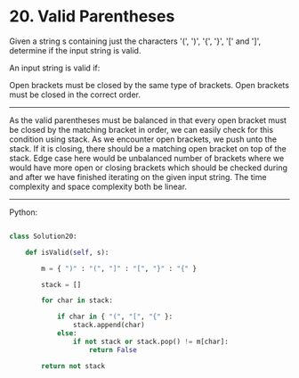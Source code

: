 # 20. Valid Parentheses

Given a string s containing just the characters '(', ')', '{', '}', '[' and
']', determine if the input string is valid.

An input string is valid if:

Open brackets must be closed by the same type of brackets.
Open brackets must be closed in the correct order.

---

As the valid parentheses must be balanced in that every open bracket must be
closed by the matching bracket in order, we can easily check for this condition
using stack. As we encounter open brackets, we push unto the stack. If it is
closing, there should be a matching open bracket on top of the stack. Edge case
here would be unbalanced number of brackets where we would have more open or
closing brackets which should be checked during and after we have finished
iterating on the given input string. The time complexity and space complexity
both be linear.

---

Python:

```python

class Solution20:

    def isValid(self, s):

        m = { ")" : "(", "]" : "[", "}" : "{" }

        stack = []

        for char in stack:

            if char in { "(", "[", "{" }:
                stack.append(char)
            else:
                if not stack or stack.pop() != m[char]:
                    return False

        return not stack
```

